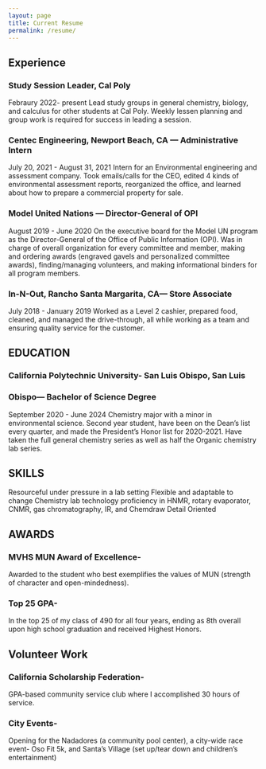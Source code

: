 ```yaml
---
layout: page
title: Current Resume
permalink: /resume/
---
```


## Experience
### Study Session Leader, Cal Poly 
Febraury 2022- present 
Lead study groups in general chemistry, biology, and calculus for other students at Cal Poly. Weekly lessen planning and group work is required for success in leading a session. 

### Centec Engineering, Newport Beach, CA — Administrative Intern
July 20, 2021 - August 31, 2021
Intern for an Environmental engineering and assessment company.
Took emails/calls for the CEO, edited 4 kinds of environmental
assessment reports, reorganized the office, and learned about how to
prepare a commercial property for sale.

### Model United Nations — Director-General of OPI
August 2019 - June 2020
On the executive board for the Model UN program as the
Director-General of the Office of Public Information (OPI). Was in
charge of overall organization for every committee and member,
making and ordering awards (engraved gavels and personalized
committee awards), finding/managing volunteers, and making
informational binders for all program members.

### In-N-Out, Rancho Santa Margarita, CA— Store Associate
July 2018 - January 2019
Worked as a Level 2 cashier, prepared food, cleaned, and managed the
drive-through, all while working as a team and ensuring quality service
for the customer.

## EDUCATION
### California Polytechnic University- San Luis Obispo, San Luis
### Obispo— Bachelor of Science Degree
September 2020 - June 2024
Chemistry major with a minor in environmental science. Second year
student, have been on the Dean’s list every quarter, and made the
President’s Honor list for 2020-2021. Have taken the full general
chemistry series as well as half the Organic chemistry lab series.

## SKILLS

Resourceful under pressure in a lab setting
Flexible and adaptable to change
Chemistry lab technology proficiency in HNMR, rotary evaporator,
CNMR, gas chromatography, IR, and Chemdraw
Detail Oriented 

## AWARDS
### MVHS MUN Award of Excellence- 
Awarded to the
student who best exemplifies
the values of MUN (strength of
character and
open-mindedness).
### Top 25 GPA- 
In the top 25 of
my class of 490 for all four
years, ending as 8th overall
upon high school graduation
and received Highest Honors.

## Volunteer Work
### California Scholarship Federation- 
GPA-based community service club where
I accomplished 30 hours of
service.

### City Events- 
Opening for the Nadadores (a community pool
center), a city-wide race
event- Oso Fit 5k, and Santa’s
Village (set up/tear down and
children’s entertainment)
